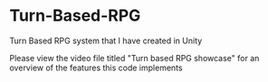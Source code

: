 # Turn-Based-RPG
Turn Based RPG system that I have created in Unity

Please view the video file titled "Turn based RPG showcase" for an overview of the features this code implements
